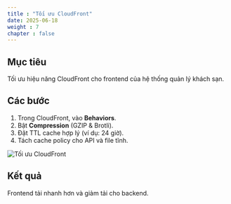 ```yaml
---
title : "Tối ưu CloudFront"
date: 2025-06-18
weight : 7
chapter : false
---
```


## Mục tiêu

Tối ưu hiệu năng CloudFront cho frontend của hệ thống quản lý khách sạn.

## Các bước

1. Trong CloudFront, vào **Behaviors**.
2. Bật **Compression** (GZIP & Brotli).
3. Đặt TTL cache hợp lý (ví dụ: 24 giờ).
4. Tách cache policy cho API và file tĩnh.

![Tối ưu CloudFront](images/advanced_cloudfront.png)

## Kết quả

Frontend tải nhanh hơn và giảm tải cho backend.

